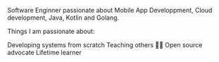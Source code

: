
Software Enginner passionate about Mobile App Developpment, Cloud development, Java, Kotlin and Golang.

Things I am passionate about:

Developing systems from scratch
Teaching others 👨‍🏫
Open source advocate
Lifetime learner

